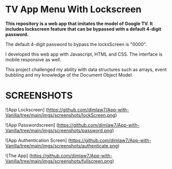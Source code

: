 # TV App Menu With Lockscreen

**This repository is a web app that imitates the model of Google TV. It includes lockscreen feature that can be bypassed with a default 4-digit password.**

The default 4-digit password to bypass the locksScreen is "0000".

I developed this web app with Javascript, HTML and CSS. The interface is mobile responsive as well.

This project challenged my ability with data structures such as arrays, event bubbling and my knowledge of the Document Object Model. 

SCREENSHOTS
===================================

![App Lockscreen] (https://github.com/dimlaw7/App-with-Vanilla/tree/main/imgs/screenshots/lockScreen.png)

![App Passwordscreen] (https://github.com/dimlaw7/App-with-Vanilla/tree/main/imgs/screenshots/password.png)

![App Authentication Screen] (https://github.com/dimlaw7/App-with-Vanilla/tree/main/imgs/screenshots/authenticate.png)

![The App] (https://github.com/dimlaw7/App-with-Vanilla/tree/main/imgs/screenshots/fullscreen.png)